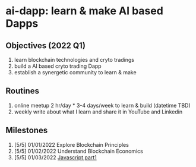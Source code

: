 # ai-dapp: learn & make AI based Dapps

## Objectives (2022 Q1)
1. learn blockchain technologies and cryto tradings 
2. build a AI based cryto trading Dapp
3. establish a synergetic community to learn & make 

## Routines
1. online meetup 2 hr/day * 3-4 days/week to learn & build (datetime TBD)
2. weekly write about what I learn and share it in YouTube and Linkedin

## Milestones
1. [5/5] 01/01/2022 Explore Blockchain Principles
2. [5/5] 01/02/2022 Understand Blockchain Economics
3. [5/5] 01/03/2022 [Javascript part1](https://github.com/wjlgatech/ai-dapp/tree/main/learning-js/milestones-website)

